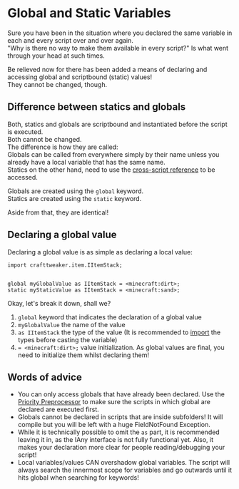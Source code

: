 # Global and Static Variables

Sure you have been in the situation where you declared the same variable in each and every script over and over again.  
"Why is there no way to make them available in every script?" Is what went through your head at such times.

Be relieved now for there has been added a means of declaring and accessing global and scriptbound (static) values!  
They cannot be changed, though.

## Difference between statics and globals

Both, statics and globals are scriptbound and instantiated before the script is executed.  
Both cannot be changed.  
The difference is how they are called:  
Globals can be called from everywhere simply by their name unless you already have a local variable that has the same name.  
Statics on the other hand, need to use the [cross-script reference](Cross-Script_Reference/) to be accessed.

Globals are created using the `global` keyword.  
Statics are created using the `static` keyword.

Aside from that, they are identical!

## Declaring a global value

Declaring a global value is as simple as declaring a local value:

```zenscript
import crafttweaker.item.IItemStack;


global myGlobalValue as IItemStack = <minecraft:dirt>;
static myStaticValue as IItemStack = <minecraft:sand>;
```

Okay, let's break it down, shall we?

1. `global` keyword that indicates the declaration of a global value
2. `myGlobalValue` the name of the value
3. `as IItemStack` the type of the value (It is recommended to [import](Import/) the types before casting the variable)
4. `= <minecraft:dirt>;` value initialization. As global values are final, you need to initialize them whilst declaring them!

## Words of advice

- You can only access globals that have already been declared. Use the [Priority Preprocessor](/AdvancedFunctions/Preprocessors/PriorityPreprocessor/) to make sure the scripts in which global are declared are executed first.
- Globals cannot be declared in scripts that are inside subfolders! It will compile but you will be left with a huge FieldNotFound Exception.
- While it is technically possible to omit the `as` part, it is recommended leaving it in, as the IAny interface is not fully functional yet. Also, it makes your declaration more clear for people reading/debugging your script!
- Local variables/values CAN overshadow global variables. The script will always search the innermost scope for variables and go outwards until it hits global when searching for keywords!